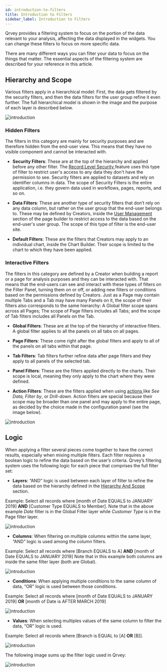 ```yaml
---
id: introduction-to-filters
title: Introduction to Filters
sidebar_label: Introduction to Filters
---
```


<div style={{textAlign: "justify"}}>

Qrvey provides a filtering system to focus on the portion of the data relevant to your analysis, affecting the data displayed in the widgets. You can change these filters to focus on more specific data.

There are many different ways you can filter your data to focus on the things that matter. The essential aspects of the filtering system are described for your reference in this article.

## Hierarchy and Scope
Various filters apply in a hierarchical model: First, the data gets filtered by the security filters, and then the data filters for the user group refine it even further. The full hierarchical model is shown in the image and the purpose of each layer is described below.

![introduction](https://s3.amazonaws.com/cdn.qrvey.com/documentation_assets/ui-docs/filters/introduction/1intro.png#thumbnail-60)


### Hidden Filters
The filters in this category are mainly for security purposes and are therefore hidden from the end-user view. This means that they have no visible component and cannot be interacted with.

* **Security Filters**: These are at the top of the hierarchy and applied before any other filter. The <a href="/docs/admin/record-level-security/" target="_blank"> Record Level Security </a> feature uses this type of filter to restrict user's access to any data they don't have the permission to see. Security filters are applied to datasets and rely on identifier columns in data. 
The scope of Security Filters is the entire application, i.e. they govern data used in workflows, pages, reports, and so on.

* **Data Filters**: These are another type of security filters that don’t rely on any data column, but rather on the user group that the end-user belongs to. These may be defined by Creators, inside the <a href="/docs/ui-docs/builders/user-management/" target="_blank">User Management </a> section of the page builder to restrict access to the data based on the end-user's user group. 
The scope of this type of filter is the end-user site.

* **Default Filters**: These are the filters that Creators may apply to an individual chart, inside the Chart Builder. Their scope is limited to the chart to which they have been applied.

### Interactive Filters
The filters in this category are defined by a Creator when building a report or a page for analysis purposes and they can be interacted with. That means that the end-users can see and interact with these types of filters on the Filter Panel, turning them on or off, or adding new filters or conditions based on the permissions defined by Creators.
Just as a Page may contain multiple Tabs and a Tab may have many Panels on it, the scope of their filters also corresponds to the same hierarchy: A Global filter scope spans across all Pages; The scope of Page filters includes all Tabs; and the scope of Tab filters includes all Panels on the Tab.

* **Global Filters**: These are at the top of the hierarchy of interactive filters. A global filter applies to all the panels on all tabs on all pages.

* **Page Filters**: These come right after the global filters and apply to all of the panels on all tabs within that page.

* **Tab Filters**: Tab filters further refine data after page filters and they apply to all panels of the selected tab. 

* **Panel Filters**: These are the filters applied directly to the charts. Their scope is local, meaning they only apply to the chart where they were defined.

* **Action Filters**: These are the filters applied when using <a href="/docs/ui-docs/builders/pages_actions/" target="_blank"> actions </a> like *See Data, Filter by*, or *Drill-down*.
Action filters are special because their scope may be broader than one panel and may apply to the entire page, as decided by the choice made in the configuration panel (see the image below).

![introduction](https://s3.amazonaws.com/cdn.qrvey.com/documentation_assets/ui-docs/filters/introduction/2_intro.png#thumbnail-40)

## Logic
When applying a filter several pieces come together to have the correct results, especially when mixing multiple filters. Each filter requires a boolean logic to refine the data based on the user’s criteria. Qrvey’s filtering system uses the following logic for each piece that comprises the full filter set:

* **Layers**: “AND” logic is used between each layer of filter to refine the data based on the hierarchy defined in the <a href="#hierarchy-and-scope">Hierarchy And Scope</a> section. 

Example: Select all records where [month of Date EQUALS to JANUARY 2019] **AND** [Customer Type EQUALS to Member].
Note that in the above example *Date* filter is in the Global Filter layer while *Customer Type* is in the Page filter layer.

![introduction](https://s3.amazonaws.com/cdn.qrvey.com/documentation_assets/ui-docs/filters/introduction/3_intro.png#thumbnail-40)


* **Columns**: When filtering on multiple columns within the same layer, “AND” logic is used among the column filters.

Example: Select all records where [Branch EQUALS to A] **AND** [month of Date EQUALS to JANUARY 2019]
Note that in this example both columns are inside the same filter layer (both are Global).

![introduction](https://s3.amazonaws.com/cdn.qrvey.com/documentation_assets/ui-docs/filters/introduction/4_intro.png#thumbnail-40)

* **Conditions**: When applying multiple conditions to the same column of data, “OR” logic is used between those conditions. 

Example: Select all records where [month of Date EQUALS to JANUARY 2019] **OR** [month of Date is AFTER MARCH 2019]

![introduction](https://s3.amazonaws.com/cdn.qrvey.com/documentation_assets/ui-docs/filters/introduction/5_intro.png#thumbnail-40)


* **Values**: When selecting multiples values of the same column to filter the data, “OR” logic is used. 

Example: Select all records where [Branch is EQUAL to [A] **OR** [B]].

![introduction](https://s3.amazonaws.com/cdn.qrvey.com/documentation_assets/ui-docs/filters/introduction/6_intro.png#thumbnail-40)

The following image sums up the filter logic used in Qrvey:

![introduction](https://s3.amazonaws.com/cdn.qrvey.com/documentation_assets/ui-docs/filters/introduction/7intro.png#thumbnail)

</div>